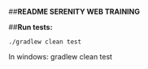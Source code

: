 
##**README SERENITY WEB TRAINING**

##**Run tests:**
```
./gradlew clean test
```

In windows:
gradlew clean test
